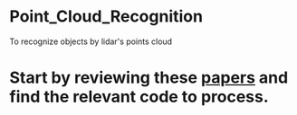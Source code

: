 # Point_Cloud_Recognition

To recognize objects by lidar's points cloud

# Start by reviewing these [papers](https://github.com/zziz/pwc) and find the relevant code to process.
